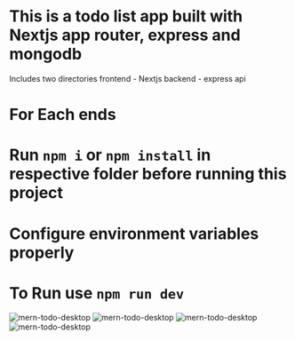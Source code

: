# This is a todo list app built with Nextjs app router, express and mongodb
Includes two directories 
frontend - Nextjs 
backend - express api


# For Each ends
# Run `npm i` or `npm install` in respective folder before running this project
# Configure environment variables properly

# To Run use `npm run dev`


![mern-todo-desktop](https://i.ibb.co/KxQkdyMw/mern-todo-desktop.png)
![mern-todo-desktop](https://i.ibb.co/bM4rbH3f/mern-todo-desktop-2.png)
![mern-todo-desktop](https://i.ibb.co/1JKQCmJ9/todo-mobile.png)
![mern-todo-desktop](https://i.ibb.co/RT6ZR7cd/todo-mobile-1.png)
